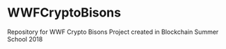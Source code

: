 # WWFCryptoBisons
Repository for WWF Crypto Bisons Project created in Blockchain Summer School 2018
